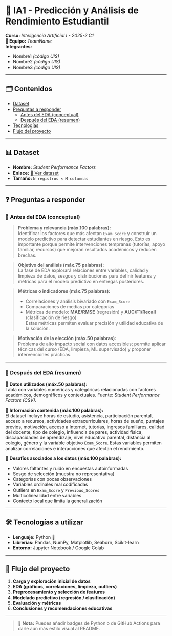 # 📘 IA1 - Predicción y Análisis de Rendimiento Estudiantil

**Curso:** *Inteligencia Artificial I - 2025-2 C1*  
**👥 Equipo:** *TeamName*  
**Integrantes:**  
- Nombre1 *(código UIS)*  
- Nombre2 *(código UIS)*  
- Nombre3 *(código UIS)*  

---

## 🗂️ Contenidos
- [Dataset](#dataset)
- [Preguntas a responder](#preguntas-a-responder)
  - [Antes del EDA (conceptual)](#antes-del-eda-conceptual)
  - [Después del EDA (resumen)](#despues-del-eda-resumen)
- [Tecnologías](#tecnologías-a-utilizar)
- [Flujo del proyecto](#flujo-del-proyecto)

---

## 📊 Dataset
- **Nombre:** *Student Performance Factors*  
- **Enlace:** [🔗 Ver dataset](#)  
- **Tamaño:** `N registros × M columnas`  

---

## ❓ Preguntas a responder

### 🔹 Antes del EDA (conceptual)

> **Problema y relevancia (máx.100 palabras):**  
> Identificar los factores que más afectan `Exam_Score` y construir un modelo predictivo para detectar estudiantes en riesgo. Esto es importante porque permite intervenciones tempranas (tutorías, apoyo familiar, recursos) que mejoran resultados académicos y reducen brechas.

> **Objetivo del análisis (máx.75 palabras):**  
> La fase de EDA explorará relaciones entre variables, calidad y limpieza de datos, sesgos y distribuciones para definir features y métricas para el modelo predictivo en entregas posteriores.

> **Métricas o indicadores (máx.75 palabras):**  
> - Correlaciones y análisis bivariado con `Exam_Score`  
> - Comparaciones de medias por categorías  
> - Métricas de modelo: **MAE/RMSE** (regresión) y **AUC/F1/Recall** (clasificación de riesgo)  
> Estas métricas permiten evaluar precisión y utilidad educativa de la solución.

> **Motivación de la elección (máx.50 palabras):**  
> Problema de alto impacto social con datos accesibles; permite aplicar técnicas del curso (EDA, limpieza, ML supervisado) y proponer intervenciones prácticas.

---

### 🔹 Después del EDA (resumen)

📌 **Datos utilizados (máx.50 palabras):**  
Tabla con variables numéricas y categóricas relacionadas con factores académicos, demográficos y contextuales. Fuente: *Student Performance Factors (CSV).*  

📌 **Información contenida (máx.100 palabras):**  
El dataset incluye horas de estudio, asistencia, participación parental, acceso a recursos, actividades extracurriculares, horas de sueño, puntajes previos, motivación, acceso a Internet, tutorías, ingresos familiares, calidad del docente, tipo de colegio, influencia de pares, actividad física, discapacidades de aprendizaje, nivel educativo parental, distancia al colegio, género y la variable objetivo `Exam_Score`. Estas variables permiten analizar correlaciones e interacciones que afectan el rendimiento.  

📌 **Desafíos asociados a los datos (máx.100 palabras):**  
- Valores faltantes y ruido en encuestas autoinformadas  
- Sesgo de selección (muestra no representativa)  
- Categorías con pocas observaciones  
- Variables ordinales mal codificadas  
- Outliers en `Exam_Score` y `Previous_Scores`  
- Multicolinealidad entre variables  
- Contexto local que limita la generalización  

---

## 🛠️ Tecnologías a utilizar
- **Lenguaje:** Python 🐍  
- **Librerías:** Pandas, NumPy, Matplotlib, Seaborn, Scikit-learn  
- **Entorno:** Jupyter Notebook / Google Colab  

---

## 🚀 Flujo del proyecto
1. **Carga y exploración inicial de datos**  
2. **EDA (gráficos, correlaciones, limpieza, outliers)**  
3. **Preprocesamiento y selección de features**  
4. **Modelado predictivo (regresión / clasificación)**  
5. **Evaluación y métricas**  
6. **Conclusiones y recomendaciones educativas**  

---

> 🔔 **Nota:** Puedes añadir badges de Python o de GitHub Actions para darle aún más estilo visual al README.

